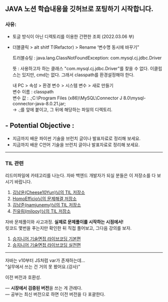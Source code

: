## JAVA 노션 학습내용을 깃허브로 포팅하기 시작합니다. 
### 사유:
- 토글 방식이 아닌 디렉토리를 이용한 간편한 조회
(2022.03.06 부)

- 더블클릭 > alt shitf T(Refactor) > Rename ‘변수명 동시에 바꾸기”
    
    트러블슈팅 : 
    java.lang.ClassNotFoundException: com.mysql.cj.jdbc.Driver

    뜻 : 사용하고자 하는 클래스 "com.mysql.cj.jdbc.Driver"를 찾을 수 없다.
    이클립스는 있지만, cmd는 없다. 
    그래서 classpath를 환경설정해야 한다.
    
    내 PC > 속성 > 환경 변수 > 시스템 변수 > 새로 만들기  
    변수 이름 : classpath  
    변수 값 : .;C:\Program Files (x86)\MySQL\Connector J 8.0\mysql-connector-java-8.0.21.jar;  
    -> .;를 앞에 붙이고, 그 뒤에 해당하는 파일의 디렉토리.
    
## - Potential Objective :

- 지금까지 배운 파이썬 기술을 브런치 글이나 발표자료로 정리해 보세요.
- 지금까지 배운 C언어 기술을 브런치 글이나 발표자료로 정리해 보세요.

___

### TIL 관련

리드미파일에 카테고리를 나눈다.
자바 백엔드 개발자가 되실 분들은 이 저장소를 다 보시기 바랍니다.

1. [김남윤(Cheese10Yun)님의 TIL 저장소](https://github.com/cheese10yun/TIL)
2. [HomoEfficio님의 문제해결 저장소](https://github.com/HomoEfficio/dev-tips)
3. [김남준(namjunemy)님의 TIL 저장소](https://github.com/namjunemy/TIL)
4. [진유림(milooy)님의 TIL 저장소](http://milooy.github.io/TIL/)


    
자바 문제풀이와 사고과정.
**실제로 문제풀이를 시작하는 시점에서!**  
릿코드 몇번을 푸는지만 확인한 뒤 직접 풀어보고,
그다음 강의를 보자.

1. [승지니어 기술면접 라이브코딩 기본편](https://www.youtube.com/watch?v=Bt11jaoqt_Y&list=PL2mzT_U4XxDm7p6g1o3KeQMsyRLfzSaVW)
2. [승지니어 기술면접 라이브코딩 실전편](https://www.youtube.com/watch?v=go8y4-vVg3Y&list=PL2mzT_U4XxDl8PP-jMk4rt6BPzBtS__pQ)

___
자바는 v10부터 JS처럼 var가 존재하는데...  
”실무에서 쓰는 건 거의 못 봤어요.(강사)”

이전 버전과 호환성.

— **시장에서 검증된 버전**을 쓰는 게 관례다.  
— 공부는 최신 버전으로 하면 이전 버전을 다 포괄한다.
